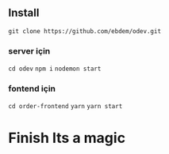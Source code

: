  ## Install

 `git clone https://github.com/ebdem/odev.git`

 ### server için 

 `cd odev`
 `npm i`
 `nodemon start`

 ### fontend için 

 `cd order-frontend`
 `yarn`
 `yarn start`


 # Finish Its a magic
